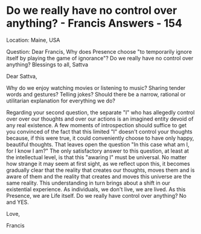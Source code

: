 # Do we really have no control over anything? - Francis Answers - 154

Location: Maine, USA

Question: Dear Francis, Why does Presence choose "to temporarily ignore itself by playing the game of ignorance"? Do we really have no control over anything? Blessings to all, Sattva

Dear Sattva,

Why do we enjoy watching movies or listening to music? Sharing tender words and gestures? Telling jokes? Should there be a narrow, rational or utilitarian explanation for everything we do?

Regarding your second question, the separate "I" who has allegedly control over over our thoughts and over our actions is an imagined entity devoid of any real existence. A few moments of introspection should suffice to get you convinced of the fact that this limited "I" doesn't control your thoughts because, if this were true, it could conveniently choose to have only happy, beautiful thoughts. That leaves open the question "In this case what am I, for I know I am?" The only satisfactory answer to this question, at least at the intellectual level, is that this "awaring I" must be universal. No matter how strange it may seem at first sight, as we reflect upon this, it becomes gradually clear that the reality that creates our thoughts, moves them and is aware of them and the reality that creates and moves this universe are the same reality. This understanding in turn brings about a shift in our existential experience. As individuals, we don't live, we are lived. As this Presence, we are Life itself. Do we really have control over anything? No and YES.

Love,

Francis


